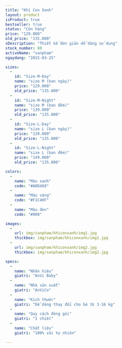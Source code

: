 ```yaml
---
title: "Khỉ Con Xanh"
layout: product
isProduct: true
bestseller: true
status: "Còn hàng"
price: "129.000"
old_price: "135.000"
sDescription: "Thiết kế đơn giản dễ dàng sử dụng"
stock_number: 80
activeName: "sanpham"
ngaydang: "2015-03-25"

sizes:
  -
    id: "Size-M-Day"
    name: "size M (ban ngày)"
    price: "129.000"
    old_price: "135.000"
  -
    id: "Size-M-Night"
    name: "size M (ban đêm)"
    price: "139.000"
    old_price: "135.000"
  -
    id: "Size-L-Day"
    name: "size L (ban ngày)"
    price: "139.000"
    old_price: "135.000"
  -
    id: "Size-L-Night"
    name: "size L (ban đêm)"
    price: "149.000"
    old_price: "135.000"

colors:
  -
    name: "Màu xanh"
    code: "#A0D468"
  -
    name: "Màu vàng"
    code: "#F1C40F"
  -
    name: "Màu đen"
    code: "#000"

images:
  -
    url: img/sanpham/khiconxanh/img1.jpg
    thickbox: img/sanpham/khiconxanh/img1.jpg
  -
    url: img/sanpham/khiconxanh/img2.jpg
    thickbox: img/sanpham/khiconxanh/img2.jpg

specs:
  -
    name: "Nhãn hiệu"
    giatri: "AnVi Baby"
  -
    name: "Nhà sản xuất"
    giatri: "AnViCo"
  -
    name: "Kích thước"
    giatri: "Dễ dàng thay đổi cho bé từ 3-16 kg"
  -
    name: "Quy cách đóng gói"
    giatri: "1 chiếc"
  -
    name: "Chất liệu"
    giatri: "100% vải tự nhiên"

---
```


